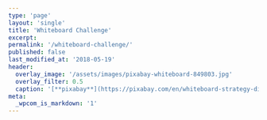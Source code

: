 ```yaml
---
type: 'page'
layout: 'single'
title: 'Whiteboard Challenge'
excerpt:
permalink: '/whiteboard-challenge/'
published: false
last_modified_at: '2018-05-19'
header:
  overlay_image: '/assets/images/pixabay-whiteboard-849803.jpg'
  overlay_filter: 0.5
  caption: '[**pixabay**](https://pixabay.com/en/whiteboard-strategy-diagram-849803/)'
meta:
  _wpcom_is_markdown: '1'
---
```

